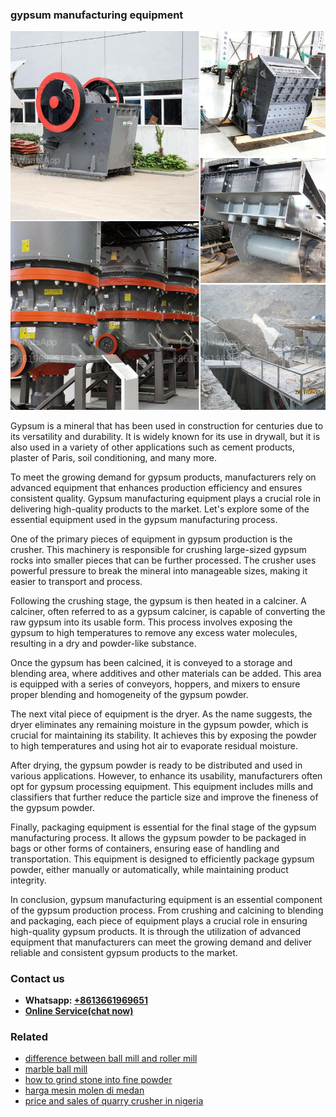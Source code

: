 <h3>gypsum manufacturing equipment</h3><img src='1708497619.jpg' alt=''><p>Gypsum is a mineral that has been used in construction for centuries due to its versatility and durability. It is widely known for its use in drywall, but it is also used in a variety of other applications such as cement products, plaster of Paris, soil conditioning, and many more. </p><p>To meet the growing demand for gypsum products, manufacturers rely on advanced equipment that enhances production efficiency and ensures consistent quality. Gypsum manufacturing equipment plays a crucial role in delivering high-quality products to the market. Let's explore some of the essential equipment used in the gypsum manufacturing process.</p><p>One of the primary pieces of equipment in gypsum production is the crusher. This machinery is responsible for crushing large-sized gypsum rocks into smaller pieces that can be further processed. The crusher uses powerful pressure to break the mineral into manageable sizes, making it easier to transport and process.</p><p>Following the crushing stage, the gypsum is then heated in a calciner. A calciner, often referred to as a gypsum calciner, is capable of converting the raw gypsum into its usable form. This process involves exposing the gypsum to high temperatures to remove any excess water molecules, resulting in a dry and powder-like substance.</p><p>Once the gypsum has been calcined, it is conveyed to a storage and blending area, where additives and other materials can be added. This area is equipped with a series of conveyors, hoppers, and mixers to ensure proper blending and homogeneity of the gypsum powder.</p><p>The next vital piece of equipment is the dryer. As the name suggests, the dryer eliminates any remaining moisture in the gypsum powder, which is crucial for maintaining its stability. It achieves this by exposing the powder to high temperatures and using hot air to evaporate residual moisture.</p><p>After drying, the gypsum powder is ready to be distributed and used in various applications. However, to enhance its usability, manufacturers often opt for gypsum processing equipment. This equipment includes mills and classifiers that further reduce the particle size and improve the fineness of the gypsum powder.</p><p>Finally, packaging equipment is essential for the final stage of the gypsum manufacturing process. It allows the gypsum powder to be packaged in bags or other forms of containers, ensuring ease of handling and transportation. This equipment is designed to efficiently package gypsum powder, either manually or automatically, while maintaining product integrity.</p><p>In conclusion, gypsum manufacturing equipment is an essential component of the gypsum production process. From crushing and calcining to blending and packaging, each piece of equipment plays a crucial role in ensuring high-quality gypsum products. It is through the utilization of advanced equipment that manufacturers can meet the growing demand and deliver reliable and consistent gypsum products to the market.</p><h3>Contact us</h3><ul><li><strong>Whatsapp:&nbsp;<a href="https://wa.me/8613661969651">+8613661969651</a></strong></li><li><a href="https://swt.shibang-china.com/?git&amp;zhl&amp;gypsum manufacturing equipment"><strong>Online Service(chat now)</strong></a></li></ul><h3>Related</h3><ul><li><a href='difference between ball mill and roller mill.md'>difference between ball mill and roller mill</a></li><li><a href='marble ball mill.md'>marble ball mill</a></li><li><a href='how to grind stone into fine powder.md'>how to grind stone into fine powder</a></li><li><a href='harga mesin molen di medan.md'>harga mesin molen di medan</a></li><li><a href='price and sales of quarry crusher in nigeria.md'>price and sales of quarry crusher in nigeria</a></li></ul>